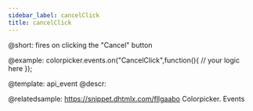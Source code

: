 ```yaml
---
sidebar_label: cancelClick
title: cancelClick
---          
```


@short:
fires on clicking the "Cancel" button



@example:
colorpicker.events.on("CancelClick",function(){
	// your logic here
});


@template: api_event
@descr:

@relatedsample: https://snippet.dhtmlx.com/fllgaabo	Colorpicker. Events

